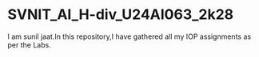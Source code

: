 # SVNIT_AI_H-div_U24AI063_2k28
I am sunil jaat.In this repository,I have gathered all my IOP assignments as per the Labs.
